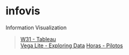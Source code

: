 # infovis
Information Visualization
>[W31 - Tableau](https://public.tableau.com/views/W31_15967520183260/Sheet1?:language=es&:retry=yes&:display_count=y&:origin=viz_share_link)<br>
>[Vega Lite - Exploring Data](https://hmreumann.github.io/infovis/exploring-data/)
>[Horas - Pilotos](https://hmreumann.github.io/infovis/horas-pilotos/)
